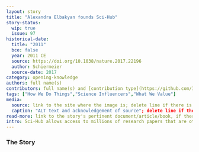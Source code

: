 ```yaml
---
layout: story
title: "Alexandra Elbakyan founds Sci-Hub"
story-status:
  wip: true
  issue: 97
historical-date:
  title: "2011"
  bce: false
  year: 2011 CE
  source: https://doi.org/10.1038/nature.2017.22196
  author: Schiermeier
  source-date: 2017
category: opening-knowledge
authors: full name(s)
contributors: full name(s) and [contribution type](https://github.com/Ismael-KG/A-History-of-Research-Ethics/blob/main/Protocols.md#Protocol-3-Contribution-Types) between brackets
tags: ["How We Do Things","Science Influencers","What We Value"]
media:
  source: link to the site where the image is; delete line if there is no image
  caption: "ALT text and acknowledgement of source"; delete line if there is no image
read-more: link to the story's pertinent document/article/book, if there is one; otherwise, delete line
intro: Sci-Hub allows access to millions of research papers that are otherwise behind paywalls.
---
```

### The Story
<!-- Paste the story into this line! Remember the old adage: a line is a paragraph, and a blank line must be placed between paragraphs. -->
